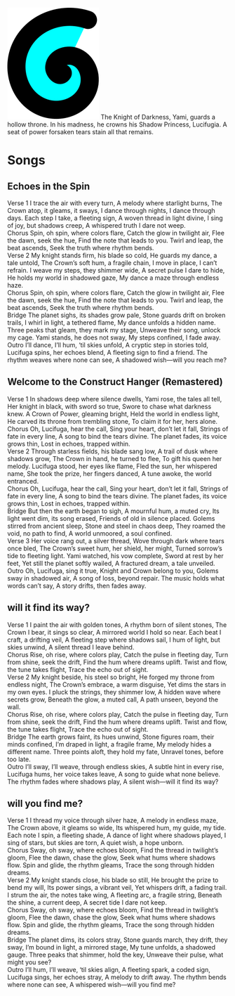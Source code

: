 ![](Images/fire%20particle.svg)
The Knight of Darkness, Yami, guards a hollow throne.
In his madness, he crowns his Shadow Princess, Lucifugia.
A seat of power forsaken tears stain all that remains.

# Songs
## Echoes in the Spin
Verse 1
I trace the air with every turn,
A melody where starlight burns,
The Crown atop, it gleams, it sways,
I dance through nights, I dance through days.
Each step I take, a fleeting sign,
A woven thread in light divine,
I sing of joy, but shadows creep,
A whispered truth I dare not weep.  
Chorus
Spin, oh spin, where colors flare,
Catch the glow in twilight air,
Flee the dawn, seek the hue,
Find the note that leads to you.
Twirl and leap, the beat ascends,
Seek the truth where rhythm bends.  
Verse 2
My knight stands firm, his blade so cold,
He guards my dance, a tale untold,
The Crown’s soft hum, a fragile chain,
I move in place, I can’t refrain.
I weave my steps, they shimmer wide,
A secret pulse I dare to hide,
He holds my world in shadowed gaze,
My dance a maze through endless haze.  
Chorus
Spin, oh spin, where colors flare,
Catch the glow in twilight air,
Flee the dawn, seek the hue,
Find the note that leads to you.
Twirl and leap, the beat ascends,
Seek the truth where rhythm bends.  
Bridge
The planet sighs, its shades grow pale,
Stone guards drift on broken trails,
I whirl in light, a tethered flame,
My dance unfolds a hidden name.
Three peaks that gleam, they mark my stage,
Unweave their song, unlock my cage.
Yami stands, he does not sway,
My steps confined, I fade away.  
Outro
I’ll dance, I’ll hum, ‘til skies unfold,
A cryptic step in stories told,
Lucifuga spins, her echoes blend,
A fleeting sign to find a friend.
The rhythm weaves where none can see,
A shadowed wish—will you reach me?

## Welcome to the Construct Hanger (Remastered)
Verse 1
In shadows deep where silence dwells,
Yami rose, the tales all tell,
Her knight in black, with sword so true,
Swore to chase what darkness knew.
A Crown of Power, gleaming bright,
Held the world in endless light,
He carved its throne from trembling stone,
To claim it for her, hers alone.  
Chorus
Oh, Lucifuga, hear the call,
Sing your heart, don’t let it fall,
Strings of fate in every line,
A song to bind the tears divine.
The planet fades, its voice grows thin,
Lost in echoes, trapped within.  
Verse 2
Through starless fields, his blade sang low,
A trail of dusk where shadows grow,
The Crown in hand, he turned to flee,
To gift his queen her melody.
Lucifuga stood, her eyes like flame,
Fled the sun, her whispered name,
She took the prize, her fingers danced,
A tune awoke, the world entranced.  
Chorus
Oh, Lucifuga, hear the call,
Sing your heart, don’t let it fall,
Strings of fate in every line,
A song to bind the tears divine.
The planet fades, its voice grows thin,
Lost in echoes, trapped within.  
Bridge
But then the earth began to sigh,
A mournful hum, a muted cry,
Its light went dim, its song erased,
Friends of old in silence placed.
Golems stirred from ancient sleep,
Stone and steel in chaos deep,
They roamed the void, no path to find,
A world unmoored, a soul confined.  
Verse 3
Her voice rang out, a silver thread,
Wove through dark where tears once bled,
The Crown’s sweet hum, her shield, her might,
Turned sorrow’s tide to fleeting light.
Yami watched, his vow complete,
Sword at rest by her feet,
Yet still the planet softly wailed,
A fractured dream, a tale unveiled.  
Outro
Oh, Lucifuga, sing it true,
Knight and Crown belong to you,
Golems sway in shadowed air,
A song of loss, beyond repair.
The music holds what words can’t say,
A story drifts, then fades away. 

## will it find its way?
Verse 1
I paint the air with golden tones,
A rhythm born of silent stones,
The Crown I bear, it sings so clear,
A mirrored world I hold so near.
Each beat I craft, a drifting veil,
A fleeting step where shadows sail,
I hum of light, but skies unwind,
A silent thread I leave behind.  
Chorus
Rise, oh rise, where colors play,
Catch the pulse in fleeting day,
Turn from shine, seek the drift,
Find the hum where dreams uplift.
Twist and flow, the tune takes flight,
Trace the echo out of sight.  
Verse 2
My knight beside, his steel so bright,
He forged my throne from endless night,
The Crown’s embrace, a warm disguise,
Yet dims the stars in my own eyes.
I pluck the strings, they shimmer low,
A hidden wave where secrets grow,
Beneath the glow, a muted call,
A path unseen, beyond the wall.  
Chorus
Rise, oh rise, where colors play,
Catch the pulse in fleeting day,
Turn from shine, seek the drift,
Find the hum where dreams uplift.
Twist and flow, the tune takes flight,
Trace the echo out of sight.  
Bridge
The earth grows faint, its hues unwind,
Stone figures roam, their minds confined,
I’m draped in light, a fragile frame,
My melody hides a different name.
Three points aloft, they hold my fate,
Unravel tones, before too late.  
Outro
I’ll sway, I’ll weave, through endless skies,
A subtle hint in every rise,
Lucifuga hums, her voice takes leave,
A song to guide what none believe.
The rhythm fades where shadows play,
A silent wish—will it find its way?

## will you find me? 
Verse 1
I thread my voice through silver haze,
A melody in endless maze,
The Crown above, it gleams so wide,
Its whispered hum, my guide, my tide.
Each note I spin, a fleeting shade,
A dance of light where shadows played,
I sing of stars, but skies are torn,
A quiet wish, a hope unborn.  
Chorus
Sway, oh sway, where echoes bloom,
Find the thread in twilight’s gloom,
Flee the dawn, chase the glow,
Seek what hums where shadows flow.
Spin and glide, the rhythm gleams,
Trace the song through hidden dreams.  
Verse 2
My knight stands close, his blade so still,
He brought the prize to bend my will,
Its power sings, a vibrant veil,
Yet whispers drift, a fading trail.
I strum the air, the notes take wing,
A fleeting arc, a fragile string,
Beneath the shine, a current deep,
A secret tide I dare not keep.  
Chorus
Sway, oh sway, where echoes bloom,
Find the thread in twilight’s gloom,
Flee the dawn, chase the glow,
Seek what hums where shadows flow.
Spin and glide, the rhythm gleams,
Trace the song through hidden dreams.  
Bridge
The planet dims, its colors stray,
Stone guards march, they drift, they sway,
I’m bound in light, a mirrored stage,
My tune unfolds, a shadowed gauge.
Three peaks that shimmer, hold the key,
Unweave their pulse, what might you see?  
Outro
I’ll hum, I’ll weave, ‘til skies align,
A fleeting spark, a coded sign,
Lucifuga sings, her echoes stray,
A melody to drift away.
The rhythm bends where none can see,
A whispered wish—will you find me?